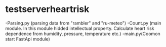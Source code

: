 # testserverheartrisk

-Parsing.py (parsing data from "rambler" and "ru-meteo")
-Count.py (main module. In this module hidded intellectual property. Сalculate  heart risk dependence from humidity, pressure, temperature etc.)
-main.py(Coomon start FastApi module)
